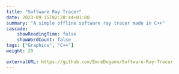```yaml
---
title: "Software Ray Tracer"
date: 2023-09-15T02:28:44+01:00
summary: "A simple offline software ray tracer made in C++"
cascade:
    showReadingTime: false
    showWordCount: false
tags: ["Graphics", "C++"]
weight: 20

externalURL: https://github.com/EmreDogann/Software-Ray-Tracer
---
```

